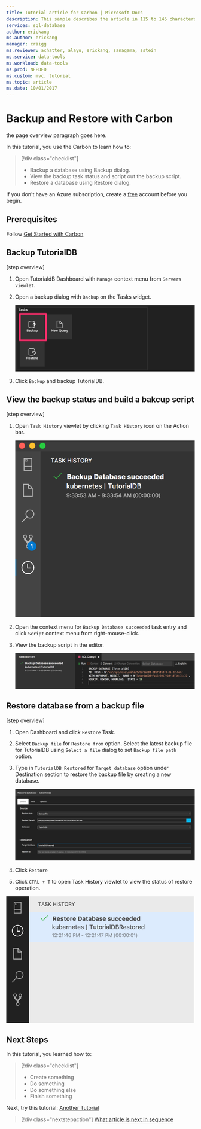 ```yaml
---
title: Tutorial article for Carbon | Microsoft Docs
description: This sample describes the article in 115 to 145 characters. Validate using Gauntlet toolbar check icon. Use SEO kind of action verbs here.
services: sql-database
author: erickang
ms.author: erickang
manager: craigg
ms.reviewer: achatter, alayu, erickang, sanagama, sstein
ms.service: data-tools
ms.workload: data-tools
ms.prod: NEEDED
ms.custom: mvc, tutorial
ms.topic: article
ms.date: 10/01/2017
---
```


# Backup and Restore with Carbon
the page overview paragraph goes here.

In this tutorial, you use the Carbon to learn how to:
> [!div class="checklist"]
> * Backup a database using Backup dialog.
> * View the backup task status and script out the backup script.
> * Restore a database using Restore dialog.

If you don't have an Azure subscription, create a [free](https://azure.microsoft.com/free/) account before you begin.

## Prerequisites
Follow [Get Started with Carbon](./get-started-sql-server.md)

## Backup TutorialDB
[step overview]

1. Open TutorialdB Dashboard with ```Manage``` context menu from ```Servers viewlet```.

2. Open a backup dialog with ```Backup``` on the Tasks widget.

   ![Tasks widget](./media/tutorial-sql-server/tasks.png)

3. Click ```Backup``` and backup TutorialDB.

## View the backup status and build a bakcup script
[step overview]

1. Open ```Task History``` viewlet by clicking ```Task History``` icon on the Action bar.

   ![Task history](./media/tutorial-sql-server/task-history.png)

2. Open the context menu for ```Backup Database succeeded``` task entry and click ```Script``` context menu from right-mouse-click.

3. View the backup script in the editor.

   ![backup scrpt](./media/tutorial-sql-server/task-script.png) 

## Restore database from a backup file
[step overview]

1. Open Dashboard and click ```Restore``` Task.

2. Select ```Backup file``` for ```Restore from``` option. Select the latest backup file for TutorialDB using ```Select a file``` dialog to set ```Backup file path``` option.

3. Type in ```TutorialDB_Restored``` for ```Target database``` option under Destination section to restore the backup file by creating a new database.

   ![restore](./media/tutorial-sql-server/restore.png)

4. Click ```Restore```

5. Click ```CTRL + T``` to open Task History viewlet to view the status of restore operation.

  ![restore](./media/tutorial-sql-server/task-history-restore.png)

## Next Steps
In this tutorial, you learned how to:
> [!div class="checklist"]
> * Create something
> * Do something
> * Do something else
> * Finish something 

Next, try this tutorial: 
[Another Tutorial](tutorial-monitoring-sql-server.md)
> [!div class="nextstepaction"]
> [What article is next in sequence](tutorial-monitoring-sql-server.md)